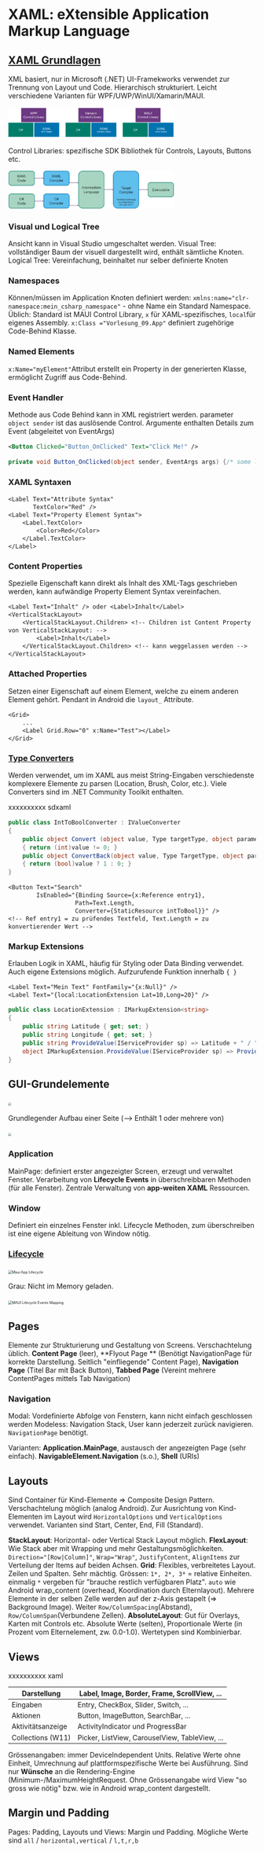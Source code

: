 # XAML: eXtensible Application Markup Language

## [XAML Grundlagen](https://learn.microsoft.com/en-us/dotnet/maui/?view=net-maui-7.0)

XML basiert, nur in Microsoft (.NET) UI-Framekworks verwendet zur Trennung von Layout und Code. Hierarchisch strukturiert. Leicht verschiedene Varianten für WPF/UWP/WinUI/Xamarin/MAUI.

<img src="res/microsoft-ui-frameworks.png" alt="UI Frameworks Vergleich" style="zoom: 33%;" />

Control Libraries: spezifische SDK Bibliothek für Controls, Layouts, Buttons etc.

<img src="res/maui-code-zum-app.png" alt="UI Frameworks Vergleich" style="zoom: 33%;" />

### Visual und Logical Tree

Ansicht kann in Visual Studio umgeschaltet werden.
Visual Tree: vollständiger Baum der visuell dargestellt wird, enthält sämtliche Knoten. 
Logical Tree: Vereinfachung, beinhaltet nur selber definierte Knoten

### Namespaces

Können/müssen im Application Knoten definiert werden: `xmlns:name="clr-namespace:mein_csharp_namespace"` - ohne Name ein Standard Namespace. Üblich: Standard ist MAUI Control Library, `x` für XAML-spezifisches, `local`für eigenes Assembly. `x:Class ="Vorlesung_09.App"` definiert zugehörige Code-Behind Klasse.

### Named Elements

`x:Name="myElement"`Attribut erstellt ein Property in der generierten Klasse, ermöglicht Zugriff aus Code-Behind.

### Event Handler

Methode aus Code Behind kann in XML registriert werden. parameter `object sender` ist das auslösende Control. Argumente enthalten Details zum Event (abgeleitet von EventArgs)

```xml
<Button Clicked="Button_OnClicked" Text="Click Me!" />
```

```csharp
private void Button_OnClicked(object sender, EventArgs args) {/* some logic*/ }
```

### XAML Syntaxen

```xaml
<Label Text="Attribute Syntax"
       TextColor="Red" />
<Label Text="Property Element Syntax">
    <Label.TextColor>
        <Color>Red</Color>
    </Label.TextColor>
</Label>
```

### Content Properties

Spezielle Eigenschaft kann direkt als Inhalt des XML-Tags geschrieben werden, kann aufwändige Property Element Syntax vereinfachen.

```xaml
<Label Text="Inhalt" /> oder <Label>Inhalt</Label>
<VerticalStackLayout>
	<VerticalStackLayout.Children> <!-- Children ist Content Property von VerticalStackLayout: -->
        <Label>Inhalt</Label>
    </VerticalStackLayout.Children> <!-- kann weggelassen werden -->
</VerticalStackLayout>
```

### Attached Properties

Setzen einer Eigenschaft auf einem Element, welche zu einem anderen Element gehört. Pendant in Android die `layout_` Attribute.

```xaml
<Grid>
    ...
    <Label Grid.Row="0" x:Name="Test"></Label>
</Grid>
```

### [Type Converters](https://learn.microsoft.com/en-us/dotnet/maui/fundamentals/data-binding/converters?view=net-maui-7.0)

Werden verwendet, um im XAML aus meist String-Eingaben verschiedenste komplexere Elemente zu parsen (Location, Brush, Color, etc.). Viele Converters sind im .NET Community Toolkit enthalten.

xxxxxxxxxx <Label Text="{AppThemeBinding Dark='Theme: Dark'                Light='Theme: Light'                Default='Theme: ???'}" />sdxaml

```csharp
public class IntToBoolConverter : IValueConverter
{
    public object Convert (object value, Type targetType, object parameter, CultureInfo culture)
    { return (int)value != 0; }
    public object ConvertBack(object value, Type TargetType, object parameter, CultreInfo culture)
    { return (bool)value ? 1 : 0; }
}
```

```xaml
<Button Text="Search"
        IsEnabled="{Binding Source={x:Reference entry1},
                   Path=Text.Length,
                   Converter={StaticResource intToBool}}" />
<!-- Ref entry1 = zu prüfendes Textfeld, Text.Length = zu konvertierender Wert -->
```

### Markup Extensions

Erlauben Logik in XAML, häufig für Styling oder Data Binding verwendet. Auch eigene Extensions möglich. Aufzurufende Funktion innerhalb `{ }`

```xaml
<Label Text="Mein Text" FontFamily="{x:Null}" />
<Label Text="{local:LocationExtension Lat=10,Long=20}" />
```

```csharp
public class LocationExtension : IMarkupExtension<string>
{
    public string Latitude { get; set; }
    public string Longitude { get; set; }
    public string ProvideValue(IServiceProvider sp) => Latitude + " / " + Longitude;
    object IMarkupExtension.ProvideValue(IServiceProvider sp) => ProvideValue(sp);
}
```

## GUI-Grundelemente

<img src="C:\Users\luzia\switchdrive\KgL@HSR\01_Aktuelles_Semester\MGE\_zsf\res\maui-klassenhierarchie.png" style="zoom:40%;" />

Grundlegender Aufbau einer Seite (--> Enthält 1 oder mehrere von)

<img src="C:\Users\luzia\switchdrive\KgL@HSR\01_Aktuelles_Semester\MGE\_zsf\res\maui-grundaufbau.png" style="zoom:40%;" />

### Application

MainPage: definiert erster angezeigter Screen, erzeugt und verwaltet Fenster. Verarbeitung von **Lifecycle Events** in überschreibbaren Methoden (für alle Fenster). Zentrale Verwaltung von **app-weiten XAML** Ressourcen.

### Window

Definiert ein einzelnes Fenster inkl. Lifecycle Methoden, zum überschreiben ist eine eigene Ableitung von Window nötig.

### [Lifecycle](https://learn.microsoft.com/en-us/dotnet/maui/fundamentals/app-lifecycle?view=net-maui-7.0)

<img src="C:\Users\luzia\switchdrive\KgL@HSR\01_Aktuelles_Semester\MGE\_zsf\res\maui-app-lifecycle.png" alt="Maui App Lifecycle" style="zoom:50%;" />

Grau: Nicht im Memory geladen.

<img src="C:\Users\luzia\switchdrive\KgL@HSR\01_Aktuelles_Semester\MGE\_zsf\res\maui-lifecycle-events.png" alt="MAUI Lifecycle Events Mapping" style="zoom:50%;" />

## Pages

Elemente zur Strukturierung und Gestaltung von Screens. Verschachtelung üblich. **Content Page** (leer), **Flyout Page ** (Benötigt NavigationPage für korrekte Darstellung. Seitlich "einfliegende" Content Page), **Navigation Page** (Titel Bar mit Back Button), **Tabbed Page** (Vereint mehrere ContentPages mittels Tab Navigation)

### Navigation

Modal: Vordefinierte Abfolge von Fenstern, kann nicht einfach geschlossen werden
Modeless: Navigation Stack, User kann jederzeit zurück navigieren. `NavigationPage` benötigt.

Varianten: **Application.MainPage**, austausch der angezeigten Page (sehr einfach). **NavigableElement.Navigation** (s.o.), **Shell** (URIs)

## Layouts

Sind Container für Kind-Elemente => Composite Design Pattern. Verschachtelung möglich (analog Android).
Zur Ausrichtung von Kind-Elementen im Layout wird `HorizontalOptions` und `VerticalOptions `verwendet. Varianten sind Start, Center, End, Fill (Standard).

**StackLayout**: Horizontal- oder Vertical Stack Layout möglich.
**FlexLayout**: Wie Stack aber mit Wrapping und mehr Gestaltungsmöglichkeiten. `Direction="[Row|Column]"`, `Wrap="Wrap"`, `JustifyContent`, `AlignItems` zur Verteilung der Items auf beiden Achsen.
**Grid**: Flexibles, verbreitetes Layout. Zeilen und Spalten. Sehr mächtig.
Grössen: `1*, 2*, 3*` = relative Einheiten. einmalig `*` vergeben für "brauche restlich verfügbaren Platz". `auto` wie Android wrap_content (overhead, Koordination durch Elternlayout). Mehrere Elemente in der selben Zelle werden auf der z-Axis gestapelt (=> Background Image). Weiter `Row/ColumnSpacing`(Abstand), `Row/ColumnSpan`(Verbundene Zellen).
**AbsoluteLayout**: Gut für Overlays, Karten mit Controls etc. Absolute Werte (selten), Proportionale Werte (in Prozent vom Elternelement, zw. 0.0-1.0). Wertetypen sind Kombinierbar.

## Views

xxxxxxxxxx <Label Text="{AppThemeBinding Dark='Theme: Dark'                Light='Theme: Light'                Default='Theme: ???'}" />xaml

| Darstellung       | Label, Image, Border, Frame, ScrollView, ...   |
| ----------------- | ---------------------------------------------- |
| Eingaben          | Entry, CheckBox, Slider, Switch, ...           |
| Aktionen          | Button, ImageButton, SearchBar, ...            |
| Aktivitätsanzeige | ActivityIndicator und ProgressBar              |
| Collections (W11) | Picker, ListView, CarouselView, TableView, ... |

Grössenangaben: immer DeviceIndependent Units. Relative Werte ohne Einheit, Umrechnung auf plattformspezifische Werte bei Ausführung. Sind nur **Wünsche** an die Rendering-Engine (Minimum-/MaximumHeightRequest. Ohne Grössenangabe wird View "so gross wie nötig" bzw. wie in Android wrap_content dargestellt.

## Margin und Padding

Pages: Padding, Layouts und Views: Margin und Padding. Mögliche Werte sind `all` / `horizontal,vertical` / `l,t,r,b`

